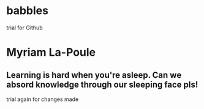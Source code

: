 # babbles
trial for Github
# Myriam La-Poule
## Learning is hard when you're asleep. Can we absord knowledge through our sleeping face pls!
trial again for changes made 
